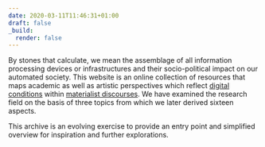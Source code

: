 ```yaml
---
date: 2020-03-11T11:46:31+01:00
draft: false
_build:
  render: false
---
```


By stones that calculate, we mean the assemblage of all information processing devices or infrastructures and their socio-political impact on our automated society. This website is an online collection of resources that maps academic as well as artistic perspectives which reflect <a href="http://www.parrhesiajournal.org/parrhesia22/parrhesia22_horl.pdf">digital conditions</a> within <a href="https://criticalposthumanism.net/new-materialisms/">materialist discourses</a>. We have examined the research field on the basis of three topics from which we later derived sixteen aspects.

This archive is an evolving exercise to provide an entry point and simplified overview for inspiration and further explorations.
